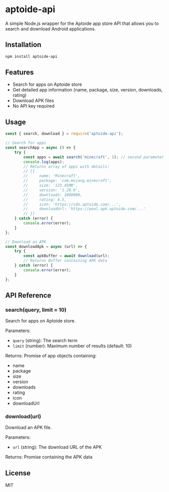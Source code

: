
# aptoide-api

A simple Node.js wrapper for the Aptoide app store API that allows you to search and download Android applications.

## Installation

```bash
npm install aptoide-api
```

## Features

- Search for apps on Aptoide store
- Get detailed app information (name, package, size, version, downloads, rating)
- Download APK files
- No API key required

## Usage

```javascript
const { search, download } = require('aptoide-api');

// Search for apps
const searchApp = async () => {
    try {
        const apps = await search('minecraft', 1); // second parameter is limit (default: 10)
        console.log(apps);
        // Returns array of apps with details:
        // [{
        //     name: 'Minecraft',
        //     package: 'com.mojang.minecraft',
        //     size: '123.45MB',
        //     version: '1.20.0',
        //     downloads: 1000000,
        //     rating: 4.5,
        //     icon: 'https://cdn.aptoide.com/...',
        //     downloadUrl: 'https://pool.apk.aptoide.com/...'
        // }]
    } catch (error) {
        console.error(error);
    }
};

// Download an APK
const downloadApk = async (url) => {
    try {
        const apkBuffer = await download(url);
        // Returns Buffer containing APK data
    } catch (error) {
        console.error(error);
    }
};
```

## API Reference

### search(query, limit = 10)
Search for apps on Aptoide store.

Parameters:
- `query` (string): The search term
- `limit` (number): Maximum number of results (default: 10)

Returns: Promise<Array> of app objects containing:
- name
- package
- size
- version
- downloads
- rating
- icon
- downloadUrl

### download(url)
Download an APK file.

Parameters:
- `url` (string): The download URL of the APK

Returns: Promise<Buffer> containing the APK data

## License

MIT
